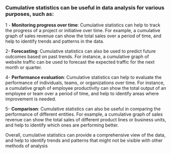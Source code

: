 ### Cumulative statistics can be useful in data analysis for various purposes, such as:

1 - **Monitoring progress over time**: Cumulative statistics can help to track the progress of a project or initiative over time. For example, a cumulative graph of sales revenue can show the total sales over a period of time, and help to identify trends and patterns in the data.

2- **Forecasting**: Cumulative statistics can also be used to predict future outcomes based on past trends. For instance, a cumulative graph of website traffic can be used to forecast the expected traffic for the next month or quarter.

4- **Performance evaluation**: Cumulative statistics can help to evaluate the performance of individuals, teams, or organizations over time. For instance, a cumulative graph of employee productivity can show the total output of an employee or team over a period of time, and help to identify areas where improvement is needed.

5- **Comparison**: Cumulative statistics can also be useful in comparing the performance of different entities. For example, a cumulative graph of sales revenue can show the total sales of different product lines or business units, and help to identify which ones are performing better.

Overall, cumulative statistics can provide a comprehensive view of the data, and help to identify trends and patterns that might not be visible with other methods of analysis
